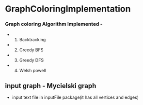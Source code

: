 # GraphColoringImplementation
### Graph coloring Algorithm Implemented -
* 1. Backtracking
* 2. Greedy BFS 
* 3. Greedy DFS
* 4. Welsh powell

## input graph - Mycielski graph
 
 *  input text file in inputFile package(it has all vertices and edges)






